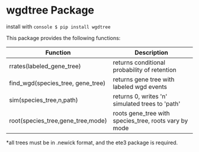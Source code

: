 # wgdtree Package


install with ```console $ pip install wgdtree ```

This package provides the following functions:


Function | Description
-------- | -----------
rrates(labeled_gene_tree) |  returns conditional probability of retention
find_wgd(species_tree, gene_tree) |  returns gene tree with labeled wgd events
sim(species_tree,n,path) | returns 0, writes 'n' simulated trees to 'path'
root(species_tree,gene_tree,mode) | roots gene_tree with species_tree, roots vary by mode        
               
*all trees must be in .newick format, and the ete3 package is required.
